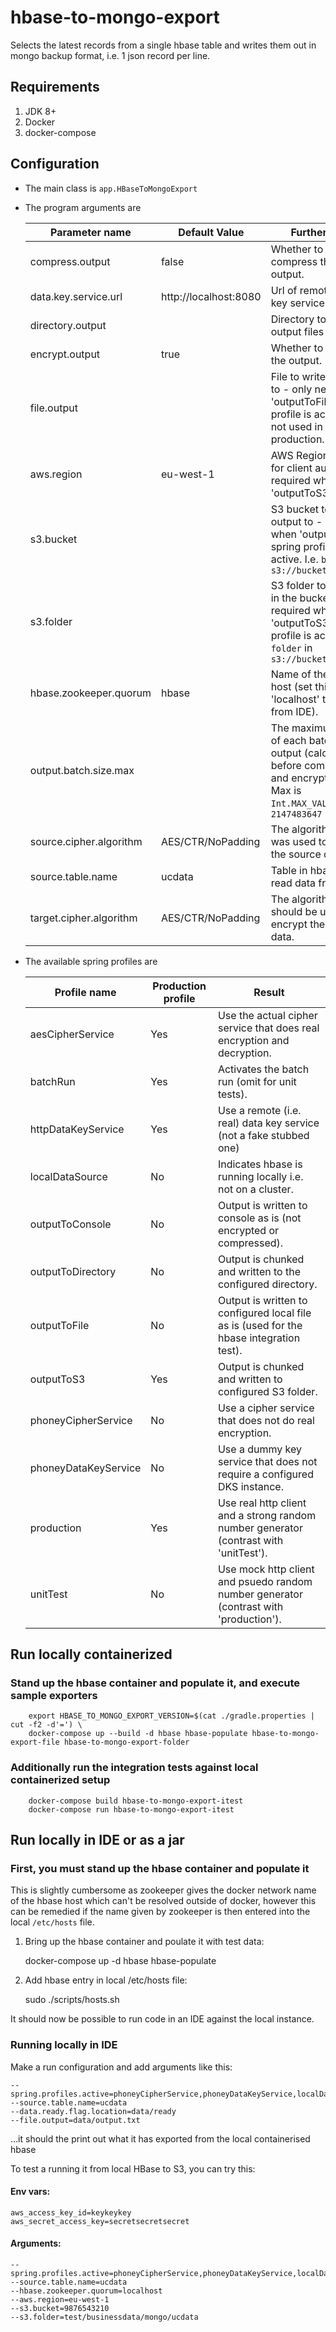 # hbase-to-mongo-export

Selects the latest records from a single hbase table and writes them out in
mongo backup format, i.e. 1 json record per line.

## Requirements

1. JDK 8+
2. Docker
3. docker-compose

## Configuration

* The main class is
  ```app.HBaseToMongoExport```

* The program arguments are

  | Parameter name           | Default Value         | Further info
  |--------------------------|-----------------------|--------------
  | compress.output          | false                 | Whether to compress the output.
  | data.key.service.url     | http://localhost:8080 | Url of remote data key service.
  | directory.output         |                       | Directory to write output files to.
  | encrypt.output           | true                  | Whether to encrypt the output.
  | file.output              |                       | File to write output to - only needed if 'outputToFile' spring profile is active so not used in production.
  | aws.region               | eu-west-1             | AWS Region to use for client auth - required when 'outputToS3' is used
  | s3.bucket                |                       | S3 bucket to write output to - required when 'outputToS3' spring profile is active. I.e. `bucket` in `s3://bucket/folder/`
  | s3.folder                |                       | S3 folder to write to in the bucket - required when 'outputToS3' spring profile is active. I.e. `folder` in  `s3://bucket/folder/`
  | hbase.zookeeper.quorum   | hbase                 | Name of the hbase host (set this to 'localhost' to run from IDE).
  | output.batch.size.max    |                       | The maximum size of each  batch of output (calculated before compression and encryption). Max is `Int.MAX_VALUE` = `2147483647`
  | source.cipher.algorithm  | AES/CTR/NoPadding     | The algorithm that was used to encrypt the source data.
  | source.table.name        | ucdata                | Table in hbase to read data from.
  | target.cipher.algorithm  | AES/CTR/NoPadding     | The algorithm that should be used to encrypt the output data.


* The available spring profiles are

  | Profile name         | Production profile | Result
  |----------------------|--------------------|-------
  | aesCipherService     | Yes                | Use the actual cipher service that does real encryption and decryption.
  | batchRun             | Yes                | Activates the batch run (omit for unit tests).
  | httpDataKeyService   | Yes                | Use a remote (i.e. real) data key service (not a fake stubbed one)
  | localDataSource      | No                 | Indicates hbase is running locally i.e. not on a cluster.
  | outputToConsole      | No                 | Output is written to console as is (not encrypted or compressed).
  | outputToDirectory    | No                 | Output is chunked and written to the configured directory.
  | outputToFile         | No                 | Output is written to configured local file as is (used for the hbase integration test).
  | outputToS3           | Yes                | Output is chunked and written to configured S3 folder.
  | phoneyCipherService  | No                 | Use a cipher service that does not do real encryption.
  | phoneyDataKeyService | No                 | Use a dummy key service that does not require a configured DKS instance.
  | production           | Yes                | Use real http client and a strong random number generator (contrast with 'unitTest').
  | unitTest             | No                 | Use mock http client and psuedo random number generator (contrast with 'production').


## Run locally containerized


### Stand up the hbase container and populate it, and execute sample exporters

```
    export HBASE_TO_MONGO_EXPORT_VERSION=$(cat ./gradle.properties | cut -f2 -d'=') \
    docker-compose up --build -d hbase hbase-populate hbase-to-mongo-export-file hbase-to-mongo-export-folder 
```

### Additionally run the integration tests against local containerized setup
```
    docker-compose build hbase-to-mongo-export-itest
    docker-compose run hbase-to-mongo-export-itest
```

## Run locally in IDE or as a jar

### First, you must stand up the hbase container and populate it

This is slightly cumbersome as zookeeper gives the docker network name of the
hbase host which can't be resolved outside of docker, however this can be remedied
if the name given by zookeeper is then entered into the local `/etc/hosts` file.

1. Bring up the hbase container and poulate it with test data:

    docker-compose up -d hbase hbase-populate

2. Add hbase entry in local /etc/hosts file:

    sudo ./scripts/hosts.sh

It should now be possible to run code in an IDE against the local instance.

### Running locally in IDE
Make a run configuration and add arguments like this:
```
--spring.profiles.active=phoneyCipherService,phoneyDataKeyService,localDataSource,outputToFile,batchRun,strongRng
--source.table.name=ucdata
--data.ready.flag.location=data/ready
--file.output=data/output.txt
```
...it should the print out what it has exported from the local containerised hbase

To test a running it from local HBase to S3, you can try this:

#### Env vars:
```
aws_access_key_id=keykeykey
aws_secret_access_key=secretsecretsecret
```

#### Arguments:
```
--spring.profiles.active=phoneyCipherService,phoneyDataKeyService,localDataSource,outputToS3,batchRun,strongRng
--source.table.name=ucdata
--hbase.zookeeper.quorum=localhost
--aws.region=eu-west-1
--s3.bucket=9876543210
--s3.folder=test/businessdata/mongo/ucdata
```
